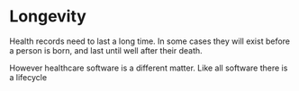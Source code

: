 # Longevity

Health records need to last a long time. In some cases they will exist before a person is born, and last until well after their death.

However healthcare software is a different matter. Like all software there is a lifecycle 